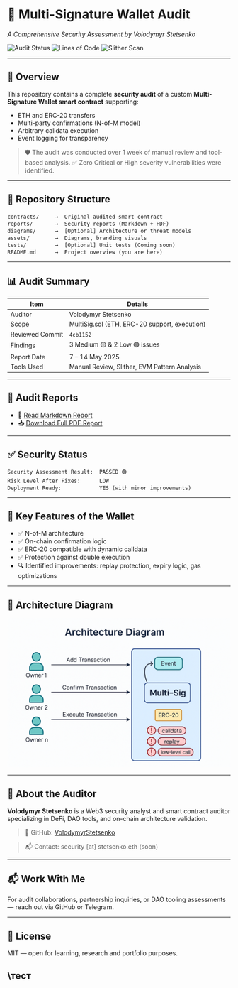 # 🔐 Multi-Signature Wallet Audit

*A Comprehensive Security Assessment by Volodymyr Stetsenko*

![Audit Status](https://img.shields.io/badge/security-reviewed-brightgreen?style=for-the-badge\&logo=shield\&logoColor=white)
![Lines of Code](https://img.shields.io/badge/lines%20of%20code-315-blue?style=for-the-badge\&logo=codefactor\&logoColor=white)
![Slither Scan](https://img.shields.io/badge/slither-passed-success?style=for-the-badge\&logo=ethereum\&logoColor=white)

---

## 📌 Overview

This repository contains a complete **security audit** of a custom **Multi-Signature Wallet smart contract** supporting:

* ETH and ERC-20 transfers
* Multi-party confirmations (N-of-M model)
* Arbitrary calldata execution
* Event logging for transparency

> 🛡️ The audit was conducted over 1 week of manual review and tool-based analysis.
> ✅ Zero Critical or High severity vulnerabilities were identified.

---

## 📂 Repository Structure

```
contracts/     →  Original audited smart contract
reports/       →  Security reports (Markdown + PDF)
diagrams/      →  [Optional] Architecture or threat models
assets/        →  Diagrams, branding visuals
tests/         →  [Optional] Unit tests (Coming soon)
README.md      →  Project overview (you are here)
```

---

## 📊 Audit Summary

| Item            | Details                                       |
| --------------- | --------------------------------------------- |
| Auditor         | Volodymyr Stetsenko                           |
| Scope           | MultiSig.sol (ETH, ERC-20 support, execution) |
| Reviewed Commit | `4cb1152`                                     |
| Findings        | 3 Medium 🟡 & 2 Low 🟢 issues                 |
| Report Date     | 7 – 14 May 2025                               |
| Tools Used      | Manual Review, Slither, EVM Pattern Analysis  |

---

## 📄 Audit Reports

* 📘 [Read Markdown Report](reports/report.md)
* 📥 [Download Full PDF Report](reports/Volodymyr-Stetsenko-Multi-Signature-Wallet-Security-Assessment-Report.pdf)

---

## ✅ Security Status

```
Security Assessment Result:  PASSED 🟢
Risk Level After Fixes:      LOW
Deployment Ready:            YES (with minor improvements)
```

---

## 🧩 Key Features of the Wallet

* ✅ N-of-M architecture
* ✅ On-chain confirmation logic
* ✅ ERC-20 compatible with dynamic calldata
* ✅ Protection against double execution
* 🔍 Identified improvements: replay protection, expiry logic, gas optimizations

---

## 🧠 Architecture Diagram

![Architecture Diagram](https://raw.githubusercontent.com/VolodymyrStetsenko/audit-multisig-wallet-Volodymyr-Stetsenko/main/assets/diagram.png)

---

## 💼 About the Auditor

**Volodymyr Stetsenko** is a Web3 security analyst and smart contract auditor specializing in DeFi, DAO tools, and on-chain architecture validation.

> 🔗 GitHub: [VolodymyrStetsenko](https://github.com/VolodymyrStetsenko)

> 📬 Contact: security \[at] stetsenko.eth (soon)

---

## 📬 Work With Me

For audit collaborations, partnership inquiries, or DAO tooling assessments — reach out via GitHub or Telegram.

---

## 📜 License

MIT — open for learning, research and portfolio purposes.

\\тест
---

